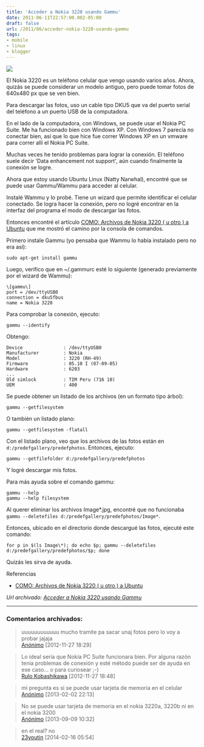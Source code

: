 ```yaml
---
title: 'Acceder a Nokia 3220 usando Gammu'
date: 2011-06-11T22:57:00.002-05:00
draft: false
url: /2011/06/acceder-nokia-3220-usando-gammu
tags: 
- mobile
- linux
- blogger
---
```


[![](https://1.bp.blogspot.com/-CkYp1y9wqIc/TfQ5MBfR_II/AAAAAAAABWU/wtcG_7xm2rA/s200/nokia-3220b.jpg)](https://1.bp.blogspot.com/-CkYp1y9wqIc/TfQ5MBfR_II/AAAAAAAABWU/wtcG_7xm2rA/s1600/nokia-3220b.jpg)

El Nokia 3220 es un teléfono celular que vengo usando varios años. Ahora, quizás se puede considerar un modelo antiguo, pero puede tomar fotos de 640x480 px que se ven bien.  
  
Para descargar las fotos, uso un cable tipo DKU5 que va del puerto serial del teléfono a un puerto USB de la computadora.  
  
En el lado de la computadora, con Windows, se puede usar el Nokia PC Suite. Me ha funcionado bien con Windows XP. Con Windows 7 parecía no conectar bien, así que lo que hice fue correr Windows XP en un vmware para correr allí el Nokia PC Suite.  
  
Muchas veces he tenido problemas para lograr la conexión. El teléfono suele decir 'Data enhancement not support', aún cuando finalmente la conexión se logre.  
  
Ahora que estoy usando Ubuntu Linux (Natty Narwhal), encontré que se puede usar Gammu/Wammu para acceder al celular.  
  
Instalé Wammu y lo probé. Tiene un wizard que permite identificar el celular conectado. Se logra hacer la conexión, pero no logré encontrar en la interfaz del programa el modo de descargar las fotos.  
  
Entonces encontré el artículo [COMO: Archivos de Nokia 3220 ( u otro ) a Ubuntu](https://lists.ubuntu.com/archives/ubuntu-es/2006-June/016657.html) que me mostró el camino por la consola de comandos.  
  
Primero instale Gammu (yo pensaba que Wammu lo había instalado pero no era así):  
  
```
sudo apt-get install gammu  

```  
Luego, verifico que en ~/.gammurc esté lo siguiente (generado previamente por el wizard de Wammu):  
  
```
\[gammu\]  
port = /dev/ttyUSB0  
connection = dku5fbus  
name = Nokia 3220  

```  
Para comprobar la conexión, ejecuto:  
  
```
gammu --identify  

```  
Obtengo:  
  
```
Device               : /dev/ttyUSB0  
Manufacturer         : Nokia  
Model                : 3220 (RH-49)  
Firmware             : 05.10 I (07-09-05)  
Hardware             : 6203  
...  
Old simlock          : TIM Peru (716 10)  
UEM                  : 400  

```  
Se puede obtener un listado de los archivos (en un formato tipo árbol):  
  
```
gammu --getfilesystem  

```  
O también un listado plano:  
  
```
gammu --getfilesystem -flatall  

```  
Con el listado plano, veo que los archivos de las fotos están en `d:/predefgallery/predefphotos`. Entonces, ejecuto:  
  
```
gammu --getfilefolder d:/predefgallery/predefphotos  

```  
Y logré descargar mis fotos.  
  
Para más ayuda sobre el comando gammu:  
  
```
gammu --help  
gammu --help filesystem  

```  
Al querer eliminar los archivos Image\*.jpg, encontré que no funcionaba `gammu --deletefiles d:/predefgallery/predefphotos/Image*`.  
  
Entonces, ubicado en el directorio donde descargué las fotos, ejecuté este comando:  
  
```
for p in $(ls Image\*); do echo $p; gammu --deletefiles d:/predefgallery/predefphotos/$p; done  

```  
Quizás les sirva de ayuda.  
  
Referencias  
  

*   [COMO: Archivos de Nokia 3220 ( u otro ) a Ubuntu](https://lists.ubuntu.com/archives/ubuntu-es/2006-June/016657.html)

_*Url archivado: [Acceder a Nokia 3220 usando Gammu](https://akcdev.blogspot.com/2011/06/acceder-nokia-3220-usando-gammu.html)*_

---
### Comentarios archivados:

>
> uuuuuuuuuuuu mucho tramite pa sacar unaj fotos pero lo voy a probar jajaja
> \
> [Anónimo](# "noreply@blogger.com") [2012-11-27 18:29]

>
> Lo ideal sería que Nokia PC Suite funcionara bien. Por alguna razón tenía problemas de conexión y esté método puede ser de ayuda en ese caso... o para curiosear ;-)
> \
> [Rulo Kobashikawa](https://www.blogger.com/profile/07020497448167262255 "noreply@blogger.com") [2012-11-27 18:48]

>
> mi pregunta es si se puede usar tarjeta de memoria en el celular
> \
> [Anónimo](# "noreply@blogger.com") [2013-02-02 22:13]

>
> No se puede usar tarjeta de memoria en el nokia 3220a, 3220b ni en el nokia 3200
> \
> [Anónimo](# "noreply@blogger.com") [2013-09-09 10:32]

>
> en el real? no
> \
> [23youtin](https://www.blogger.com/profile/16592928905619145234 "noreply@blogger.com") [2014-02-16 05:54]
